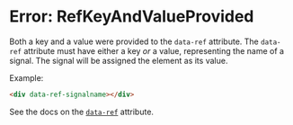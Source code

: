 # Error: RefKeyAndValueProvided

Both a key and a value were provided to the `data-ref` attribute. The `data-ref` attribute must have either a key _or_ a value, representing the name of a signal. The signal will be assigned the element as its value.

Example:

```html
<div data-ref-signalname></div>
```

See the docs on the [`data-ref`](/reference/attribute_plugins#data-ref) attribute.